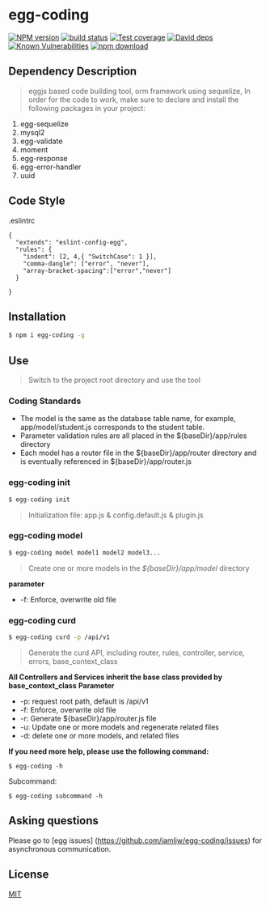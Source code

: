 # egg-coding

[![NPM version][npm-image]][npm-url]
[![build status][travis-image]][travis-url]
[![Test coverage][codecov-image]][codecov-url]
[![David deps][david-image]][david-url]
[![Known Vulnerabilities][snyk-image]][snyk-url]
[![npm download][download-image]][download-url]

[npm-image]: https://img.shields.io/npm/v/egg-coding.svg?style=flat-square
[npm-url]: https://npmjs.org/package/egg-coding
[travis-image]: https://img.shields.io/travis/eggjs/egg-coding.svg?style=flat-square
[travis-url]: https://travis-ci.org/eggjs/egg-coding
[codecov-image]: https://img.shields.io/codecov/c/github/eggjs/egg-coding.svg?style=flat-square
[codecov-url]: https://codecov.io/github/eggjs/egg-coding?branch=master
[david-image]: https://img.shields.io/david/eggjs/egg-coding.svg?style=flat-square
[david-url]: https://david-dm.org/eggjs/egg-coding
[snyk-image]: https://snyk.io/test/npm/egg-coding/badge.svg?style=flat-square
[snyk-url]: https://snyk.io/test/npm/egg-coding
[download-image]: https://img.shields.io/npm/dm/egg-coding.svg?style=flat-square
[download-url]: https://npmjs.org/package/egg-coding

<!--
Description here.
-->

## Dependency Description

>eggjs based code building tool, orm framework using sequelize,
In order for the code to work, make sure to declare and install the following packages in your project:
1. egg-sequelize
2. mysql2
3. egg-validate
4. moment
5. egg-response
6. egg-error-handler
7. uuid

## Code Style
.eslintrc
```
{
  "extends": "eslint-config-egg",
  "rules": {
    "indent": [2, 4,{ "SwitchCase": 1 }],
    "comma-dangle": ["error", "never"],
    "array-bracket-spacing":["error","never"]
  }
  
}

```

## Installation

```bash
$ npm i egg-coding -g
```

## Use
>Switch to the project root directory and use the tool
### Coding Standards
- The model is the same as the database table name, for example, app/model/student.js corresponds to the student table.
- Parameter validation rules are all placed in the ${baseDir}/app/rules directory
- Each model has a router file in the ${baseDir}/app/router directory and is eventually referenced in ${baseDir}/app/router.js

### egg-coding init
```bash
$ egg-coding init
```
>Initialization file: app.js & config.default.js & plugin.js
### egg-coding model
```bash
$ egg-coding model model1 model2 model3...
```
>Create one or more models in the *${baseDir}/app/model* directory

**parameter**
- -f: Enforce, overwrite old file
### egg-coding curd
```bash
$ egg-coding curd -p /api/v1
```
>Generate the curd API, including router, rules, controller, service, errors, base_context_class

**All Controllers and Services inherit the base class provided by base_context_class**
**Parameter**
- -p: request root path, default is /api/v1
- -f: Enforce, overwrite old file
- -r: Generate ${baseDir}/app/router.js file
- -u: Update one or more models and regenerate related files
- -d: delete one or more models, and related files

**If you need more help, please use the following command:**
```
$ egg-coding -h
```
Subcommand:
```
$ egg-coding subcommand -h
```
## Asking questions
Please go to [egg issues] (https://github.com/iamljw/egg-coding/issues) for asynchronous communication.

## License

[MIT](LICENSE)